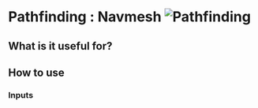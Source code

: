 # Pathfinding : Navmesh ![Pathfinding](https://img.shields.io/badge/Pathfinding-37a573)

## What is it useful for?

## How to use
### Inputs